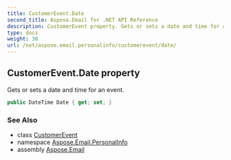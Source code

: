 ```yaml
---
title: CustomerEvent.Date
second_title: Aspose.Email for .NET API Reference
description: CustomerEvent property. Gets or sets a date and time for an event
type: docs
weight: 30
url: /net/aspose.email.personalinfo/customerevent/date/
---
```

## CustomerEvent.Date property

Gets or sets a date and time for an event.

```csharp
public DateTime Date { get; set; }
```

### See Also

* class [CustomerEvent](../)
* namespace [Aspose.Email.PersonalInfo](../../customerevent/)
* assembly [Aspose.Email](../../../)


